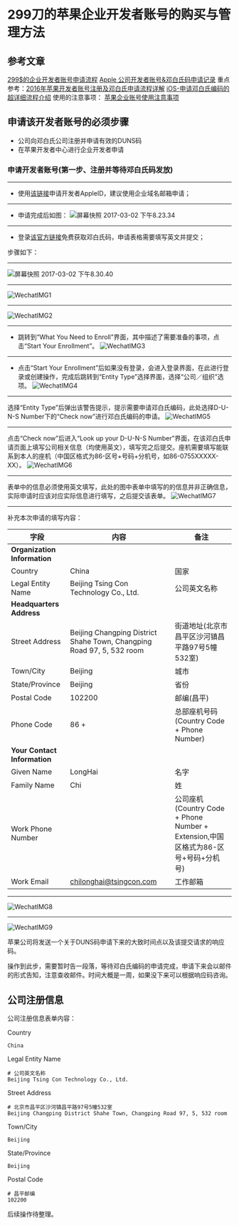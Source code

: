 # 299刀的苹果企业开发者账号的购买与管理方法

## 参考文章

[299$的企业开发者账号申请流程](http://www.jianshu.com/p/5975bf3d13be)
[Apple 公司开发者账号&邓白氏码申请记录](http://www.jianshu.com/p/2c3d74c49af9)
重点参考：[2016年苹果开发者账号注册及邓白氏申请流程详解](http://www.jianshu.com/p/983720ac83de)
[iOS-申请邓白氏编码的超详细流程介绍](http://www.cocoachina.com/ios/20161214/18225.html)
使用的注意事项：
[苹果企业账号使用注意事项](https://www.pgyer.com/doc/view/inhouse_notice)

## 申请该开发者账号的必须步骤

* 公司向邓白氏公司注册并申请有效的DUNS码
* 在苹果开发者中心进行企业开发者申请

### 申请开发者账号(第一步、注册并等待邓白氏码发放)

---
* 使用[该链接](https://appleid.apple.com/account#!&page=create)申请开发者AppleID，建议使用企业域名邮箱申请；

---
* 申请完成后如图：
![屏幕快照 2017-03-02 下午8.23.34](media/%E5%B1%8F%E5%B9%95%E5%BF%AB%E7%85%A7%202017-03-02%20%E4%B8%8B%E5%8D%888.23.34-1.png)

---
* 登录[该官方链接](https://developer.apple.com/program/enroll/dunsLookupForm.action)免费获取邓白氏码，申请表格需要填写英文并提交；

步骤如下：

---
![屏幕快照 2017-03-02 下午8.30.40](media/%E5%B1%8F%E5%B9%95%E5%BF%AB%E7%85%A7%202017-03-02%20%E4%B8%8B%E5%8D%888.30.40.png)


---
![WechatIMG1](media/WechatIMG1.jpeg)


---
![WechatIMG2](media/WechatIMG2.jpeg)

---
* 跳转到“What You Need to Enroll”界面，其中描述了需要准备的事项，点击“Start Your Enrollment”。 
![WechatIMG3](media/WechatIMG3.jpeg)


---
* 点击“Start Your Enrollment”后如果没有登录，会进入登录界面，在此进行登录或创建操作，完成后跳转到“Entity Type”选择界面，选择“公司／组织”选项。
![WechatIMG4](media/WechatIMG4.jpeg)

---
选择“Entity Type”后弹出该警告提示，提示需要申请邓白氏编码，此处选择D-U-N-S Number下的“Check now”进行邓白氏编码的申请。
![WechatIMG5](media/WechatIMG5.jpeg)

---
点击“Check now”后进入“Look up your D-U-N-S Number”界面，在该邓白氏申请页面上填写公司相关信息（均使用英文），填写完之后提交。座机需要填写能联系到本人的座机（中国区格式为86-区号+号码+分机号，如86-0755XXXXX-XX）。
![WechatIMG6](media/WechatIMG6.jpeg)

---
表单中的信息必须使用英文填写，此处的图中表单中填写的的信息并非正确信息，实际申请时应该对应实际信息进行填写，之后提交该表单。
![WechatIMG7](media/WechatIMG7.jpeg)


---
补充本次申请的填写内容：


| 字段 | 内容 | 备注 |
| --- | --- | --- |
| **Organization Information** |  |  |
| Country | China | 国家 |
| Legal Entity Name | Beijing Tsing Con Technology Co., Ltd. | 公司英文名称 |
| **Headquarters Address** |  |  |
| Street Address | Beijing Changping District Shahe Town, Changping Road 97, 5, 532 room | 街道地址(北京市昌平区沙河镇昌平路97号5幢532室) |
| Town/City | Beijing | 城市 |
| State/Province | Beijing | 省份 |
| Postal Code | 102200 | 邮编(昌平) |
| Phone Code | 86 +  | 总部座机号码(Country Code + Phone Number) |
| **Your Contact Information** |  |  |
| Given Name | LongHai | 名字 |
| Family Name | Chi | 姓 |
| Work Phone Number |  | 公司座机(Country Code + Phone Number + Extension,中国区格式为86-区号+号码+分机号) |
| Work Email | chilonghai@tsingcon.com | 工作邮箱 |


---
![WechatIMG8](media/WechatIMG8.jpeg)

---
![WechatIMG9](media/WechatIMG9.jpeg)

苹果公司将发送一个关于DUNS码申请下来的大致时间点以及该提交请求的响应码。

操作到此步，需要暂时告一段落，等待邓白氏编码的申请完成，申请下来会以邮件的形式告知，注意查收邮件。时间大概是一周，如果没下来可以根据响应码咨询。


## 公司注册信息

公司注册信息表单内容：

Country

```
China
```

Legal Entity Name

```
# 公司英文名称
Beijing Tsing Con Technology Co., Ltd.
```

Street Address

```
# 北京市昌平区沙河镇昌平路97号5幢532室
Beijing Changping District Shahe Town, Changping Road 97, 5, 532 room
```

Town/City

```
Beijing
```

State/Province

```
Beijing
```

Postal Code

```
# 昌平邮编
102200
```



后续操作待整理。


